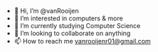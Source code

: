 - 👋 Hi, I’m @vanRooijen
- 👀 I’m interested in computers & more
- 🌱 I’m currently studying Computer Science
- 💞️ I’m looking to collaborate on anything
- 📫 How to reach me vanrooijenr01@gmail.com

<!---
vanRooijen/vanRooijen is a ✨ special ✨ repository because its `README.md` (this file) appears on your GitHub profile.
You can click the Preview link to take a look at your changes.
--->
